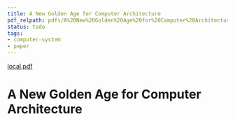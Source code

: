 ```yaml
---
title: A New Golden Age for Computer Architecture
pdf_relpath: pdfs/A%20New%20Golden%20Age%20for%20Computer%20Architecture.pdf
status: todo
tags:
- computer-system
- paper
---
```


[local pdf](../../../pdfs/A%20New%20Golden%20Age%20for%20Computer%20Architecture.pdf)

# A New Golden Age for Computer Architecture
